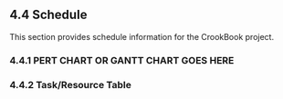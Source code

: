 ## 4.4 Schedule

This section provides schedule information for the CrookBook project.

### 4.4.1 PERT CHART OR GANTT CHART GOES HERE


### 4.4.2 Task/Resource Table
